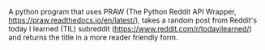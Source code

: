 A python program that uses PRAW (The Python Reddit API Wrapper, https://praw.readthedocs.io/en/latest/), takes a random post from Reddit's today I learned (TIL) subreddit (https://www.reddit.com/r/todayilearned/) and returns the title in a more reader friendly form.
